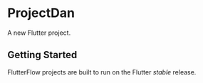 # ProjectDan

A new Flutter project.

## Getting Started

FlutterFlow projects are built to run on the Flutter _stable_ release.
